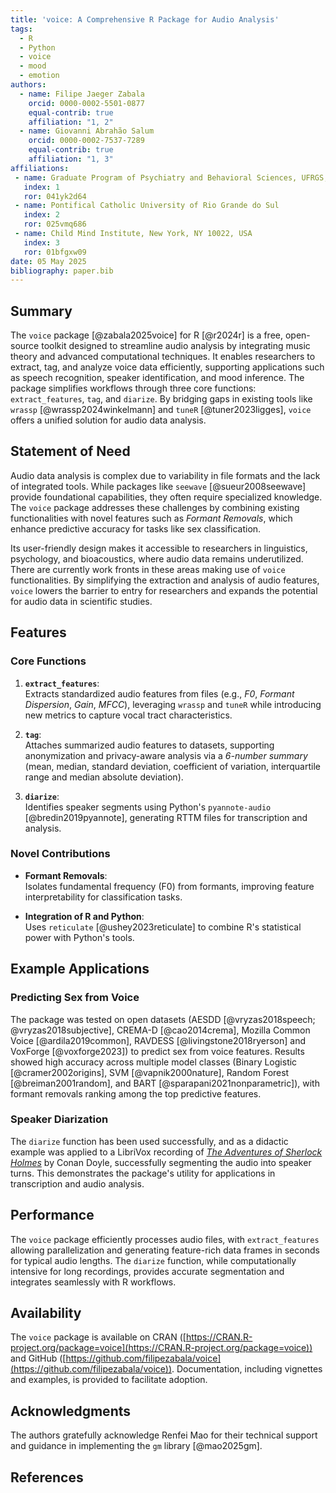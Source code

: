 ```yaml
---
title: 'voice: A Comprehensive R Package for Audio Analysis'
tags:
  - R
  - Python
  - voice
  - mood
  - emotion
authors:
  - name: Filipe Jaeger Zabala
    orcid: 0000-0002-5501-0877
    equal-contrib: true
    affiliation: "1, 2"
  - name: Giovanni Abrahão Salum
    orcid: 0000-0002-7537-7289
    equal-contrib: true
    affiliation: "1, 3"
affiliations:
 - name: Graduate Program of Psychiatry and Behavioral Sciences, UFRGS, Brazil
   index: 1
   ror: 041yk2d64
 - name: Pontifical Catholic University of Rio Grande do Sul
   index: 2
   ror: 025vmq686
 - name: Child Mind Institute, New York, NY 10022, USA
   index: 3
   ror: 01bfgxw09  
date: 05 May 2025
bibliography: paper.bib
---
```


## Summary

The `voice` package [@zabala2025voice] for R [@r2024r] is a free, open-source toolkit designed to streamline audio analysis by integrating music theory and advanced computational techniques. It enables researchers to extract, tag, and analyze voice data efficiently, supporting applications such as speech recognition, speaker identification, and mood inference. The package simplifies workflows through three core functions: `extract_features`, `tag`, and `diarize`. By bridging gaps in existing tools like `wrassp` [@wrassp2024winkelmann] and `tuneR` [@tuner2023ligges], `voice` offers a unified solution for audio data analysis.

## Statement of Need

Audio data analysis is complex due to variability in file formats and the lack of integrated tools. While packages like `seewave` [@sueur2008seewave] provide foundational capabilities, they often require specialized knowledge. The `voice` package addresses these challenges by combining existing functionalities with novel features such as *Formant Removals*, which enhance predictive accuracy for tasks like sex classification. 

Its user-friendly design makes it accessible to researchers in linguistics, psychology, and bioacoustics, where audio data remains underutilized. There are currently work fronts in these areas making use of `voice` functionalities. By simplifying the extraction and analysis of audio features, `voice` lowers the barrier to entry for researchers and expands the potential for audio data in scientific studies.

## Features

### Core Functions

1. **`extract_features`**:  
   Extracts standardized audio features from files (e.g., *F0*, *Formant Dispersion*, *Gain*, *MFCC*), leveraging `wrassp` and `tuneR` while introducing new metrics to capture vocal tract characteristics.

2. **`tag`**:  
   Attaches summarized audio features to datasets, supporting anonymization and privacy-aware analysis via a *6-number summary* (mean, median, standard deviation, coefficient of variation, interquartile range and median absolute deviation).

3. **`diarize`**:  
   Identifies speaker segments using Python's `pyannote-audio` [@bredin2019pyannote], generating RTTM files for transcription and analysis.

### Novel Contributions

- **Formant Removals**:  
  Isolates fundamental frequency (F0) from formants, improving feature interpretability for classification tasks. 
  
- **Integration of R and Python**:  
  Uses `reticulate` [@ushey2023reticulate] to combine R's statistical power with Python's tools.

## Example Applications

### Predicting Sex from Voice
The package was tested on open datasets (AESDD [@vryzas2018speech; @vryzas2018subjective], CREMA-D [@cao2014crema], Mozilla Common Voice [@ardila2019common], RAVDESS [@livingstone2018ryerson] and VoxForge [@voxforge2023]) to predict sex from voice features. Results showed high accuracy across multiple model classes (Binary Logistic [@cramer2002origins], SVM [@vapnik2000nature], Random Forest [@breiman2001random], and BART [@sparapani2021nonparametric]), with formant removals ranking among the top predictive features.

### Speaker Diarization
The `diarize` function has been used successfully, and as a didactic example was applied to a LibriVox recording of [*The Adventures of Sherlock Holmes*](https://archive.org/details/adventuressherlockholmes_v4_1501_librivox) by Conan Doyle, successfully segmenting the audio into speaker turns. This demonstrates the package's utility for applications in transcription and audio analysis.

## Performance
The `voice` package efficiently processes audio files, with `extract_features` allowing parallelization and generating feature-rich data frames in seconds for typical audio lengths. The `diarize` function, while computationally intensive for long recordings, provides accurate segmentation and integrates seamlessly with R workflows.

## Availability
The `voice` package is available on CRAN ([https://CRAN.R-project.org/package=voice](https://CRAN.R-project.org/package=voice)) and GitHub ([https://github.com/filipezabala/voice](https://github.com/filipezabala/voice)). Documentation, including vignettes and examples, is provided to facilitate adoption.

## Acknowledgments
The authors gratefully acknowledge Renfei Mao for their technical support and guidance in implementing the `gm` library [@mao2025gm].

## References
 
